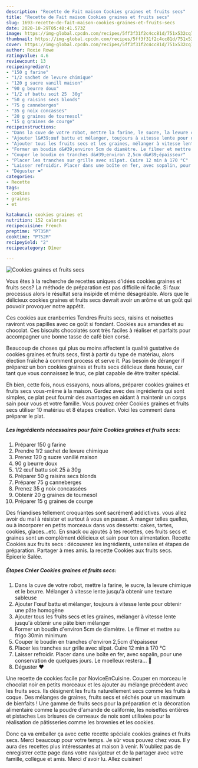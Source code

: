 ```yaml
---
description: "Recette de Fait maison Cookies graines et fruits secs"
title: "Recette de Fait maison Cookies graines et fruits secs"
slug: 1693-recette-de-fait-maison-cookies-graines-et-fruits-secs
date: 2020-10-29T05:40:41.573Z
image: https://img-global.cpcdn.com/recipes/5ff3f31f2c4cc81d/751x532cq70/cookies-graines-et-fruits-secs-photo-principale-de-la-recette.jpg
thumbnail: https://img-global.cpcdn.com/recipes/5ff3f31f2c4cc81d/751x532cq70/cookies-graines-et-fruits-secs-photo-principale-de-la-recette.jpg
cover: https://img-global.cpcdn.com/recipes/5ff3f31f2c4cc81d/751x532cq70/cookies-graines-et-fruits-secs-photo-principale-de-la-recette.jpg
author: Roxie Rowe
ratingvalue: 4.6
reviewcount: 13
recipeingredient:
- "150 g farine"
- "1/2 sachet de levure chimique"
- "120 g sucre vanill maison"
- "90 g beurre doux"
- "1/2 uf battu soit 25  30g"
- "50 g raisins secs blonds"
- "75 g canneberges"
- "35 g noix concasses"
- "20 g graines de tournesol"
- "15 g graines de courge"
recipeinstructions:
- "Dans la cuve de votre robot, mettre la farine, le sucre, la levure chimique et le beurre. Mélanger à vitesse lente jusqu&#39;à obtenir une texture sableuse"
- "Ajouter l&#39;œuf battu et mélanger, toujours à vitesse lente pour obtenir une pâte homogène"
- "Ajouter tous les fruits secs et les graines, mélanger à vitesse lente jusqu&#39;à obtenir une pâte bien mélanger"
- "Former un boudin d&#39;environ 5cm de diamètre. Le filmer et mettre au frigo 30min minimum"
- "Couper le boudin en tranches d&#39;environ 2,5cm d&#39;épaisseur"
- "Placer les tranches sur grille avec silpat. Cuire 12 min à 170 °C"
- "Laisser refroidir. Placer dans une boîte en fer, avec sopalin, pour une conservation de quelques jours. Le moelleux restera... 🤤"
- "Déguster ❤️"
categories:
- Recette
tags:
- cookies
- graines
- et

katakunci: cookies graines et 
nutrition: 152 calories
recipecuisine: French
preptime: "PT35M"
cooktime: "PT52M"
recipeyield: "2"
recipecategory: Dîner

---
```



![Cookies graines et fruits secs](https://img-global.cpcdn.com/recipes/5ff3f31f2c4cc81d/751x532cq70/cookies-graines-et-fruits-secs-photo-principale-de-la-recette.jpg)

Vous êtes à la recherche de recettes uniques d'idées cookies graines et fruits secs? La méthode de préparation est pas difficile ni facile. Si faux processus alors le résultat sera insipide et même désagréable. Alors que le délicieux cookies graines et fruits secs devrait avoir un arôme et un goût qui pouvoir provoquer notre appétit.

Ces cookies aux cranberries Tendres Fruits secs, raisins et noisettes raviront vos papilles avec ce goût si fondant. Cookies aux amandes et au chocolat. Ces biscuits chocolatés sont très faciles à réaliser et parfaits pour accompagner une bonne tasse de café bien corsé.

Beaucoup de choses qui plus ou moins affectent la qualité gustative de cookies graines et fruits secs, first à partir du type de matériau, alors élection fraîche à comment process et serve it. Pas besoin de déranger if préparez un bon cookies graines et fruits secs délicieux dans house, car tant que vous connaissez le truc, ce plat capable de être traiter spécial.


Eh bien, cette fois, nous essayons, nous allons, préparer cookies graines et fruits secs vous-même à la maison. Gardez avec des ingrédients qui sont simples, ce plat peut fournir des avantages en aidant à maintenir un corps sain pour vous et votre famille. Vous pouvez créer Cookies graines et fruits secs utiliser 10 matériau et 8 étapes création. Voici les comment dans préparer le plat.

<!--inarticleads1-->

##### Les ingrédients nécessaires pour faire Cookies graines et fruits secs:

1. Préparer 150 g farine
1. Prendre 1/2 sachet de levure chimique
1. Prenez 120 g sucre vanillé maison
1.  90 g beurre doux
1.  1/2 œuf battu soit 25 à 30g
1. Préparer 50 g raisins secs blonds
1. Préparer 75 g canneberges
1. Prenez 35 g noix concassées
1. Obtenir 20 g graines de tournesol
1. Préparer 15 g graines de courge


Des friandises tellement croquantes sont sacrément addictives. vous allez avoir du mal à résister et surtout à vous en passer. À manger telles quelles, ou à incorporer en petits morceaux dans vos desserts: cakes, tartes, cookies, glaces…etc. En snack ou ajoutés à tes recettes, ces fruits secs et graines sont un complément délicieux et sain pour ton alimentation. Recette Cookies aux fruits secs : découvrez les ingrédients, ustensiles et étapes de préparation. Partager à mes amis. la recette Cookies aux fruits secs. Épicerie Salée. 

<!--inarticleads2-->

##### Étapes Créer Cookies graines et fruits secs:

1. Dans la cuve de votre robot, mettre la farine, le sucre, la levure chimique et le beurre. Mélanger à vitesse lente jusqu&#39;à obtenir une texture sableuse
1. Ajouter l&#39;œuf battu et mélanger, toujours à vitesse lente pour obtenir une pâte homogène
1. Ajouter tous les fruits secs et les graines, mélanger à vitesse lente jusqu&#39;à obtenir une pâte bien mélanger
1. Former un boudin d&#39;environ 5cm de diamètre. Le filmer et mettre au frigo 30min minimum
1. Couper le boudin en tranches d&#39;environ 2,5cm d&#39;épaisseur
1. Placer les tranches sur grille avec silpat. Cuire 12 min à 170 °C
1. Laisser refroidir. Placer dans une boîte en fer, avec sopalin, pour une conservation de quelques jours. Le moelleux restera... 🤤
1. Déguster ❤️


Une recette de cookies facile par NoviceEnCuisine. Couper en morceau le chocolat noir en petits morceaux et les ajouter au mélange précédent avec les fruits secs. Ils désignent les fruits naturellement secs comme les fruits à coque. Des mélanges de graines, fruits secs et séchés pour un maximum de bienfaits ! Une gamme de fruits secs pour la préparation et la décoration alimentaire comme la poudre d&#39;amande de californie, les noisettes entières et pistaches Les brisures de cerneaux de noix sont utilisées pour la réalisation de pâtisseries comme les brownies et les cookies. 


Donc ça va emballer ça avec cette recette spéciale cookies graines et fruits secs. Merci beaucoup pour votre temps. Je sûr vous pouvez chez vous. Il y aura des recettes plus  intéressantes at maison à venir. N'oubliez pas de enregistrer cette page dans votre navigateur et de la partager avec votre famille, collègue et amis. Merci d'avoir lu. Allez cuisiner!
